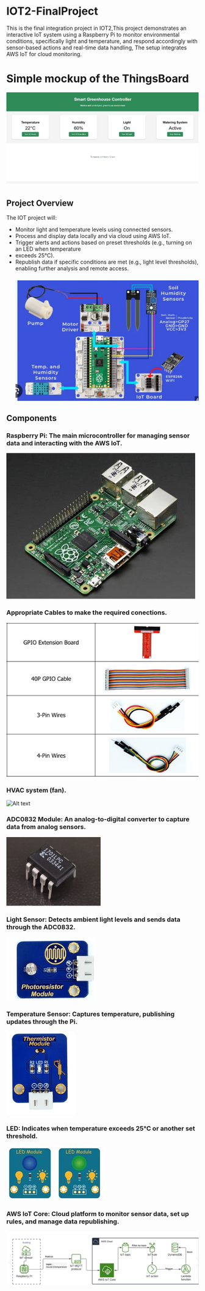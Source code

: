 # IOT2-FinalProject
This is the final integration project in IOT2,This project demonstrates an interactive IoT system using a Raspberry Pi to monitor environmental conditions, specifically light and temperature, and respond accordingly with sensor-based actions and real-time data handling, The setup integrates AWS IoT for cloud monitoring.

# Simple mockup of the ThingsBoard
![image](PICTURES/DASHBOARD.png)

## Project Overview
The IOT project will:  
- Monitor light and temperature levels using connected sensors.
- Process and display data locally and via cloud using AWS IoT.
- Trigger alerts and actions based on preset thresholds (e.g., turning on an LED when temperature 
- exceeds 25°C).
- Republish data if specific conditions are met (e.g., light level thresholds), enabling further analysis and remote access.
  ### ![image](PICTURES/PROJECT.png)


## Components
### Raspberry Pi: The main microcontroller for managing sensor data and interacting with the AWS IoT.
![Alt text](PICTURES/PI.png)
### Appropriate Cables to make the required conections.
![Alt text](PICTURES/GPIOCABLES.png)
### HVAC system (fan).
![Alt text](PICTURES/HVAC.png)
### ADC0832 Module: An analog-to-digital converter to capture data from analog sensors.
![Alt text](PICTURES/ADC0832.png)
### Light Sensor: Detects ambient light levels and sends data through the ADC0832.
![Alt text](PICTURES/PHOTORESISTOR.png)
### Temperature Sensor: Captures temperature, publishing updates through the Pi.
![Alt text](PICTURES/THERMISTOR.png)
### LED: Indicates when temperature exceeds 25°C or another set threshold.
![Alt text](PICTURES/LEDS.png)
### AWS IoT Core: Cloud platform to monitor sensor data, set up rules, and manage data republishing.
![Alt text](PICTURES/AWS.png)
